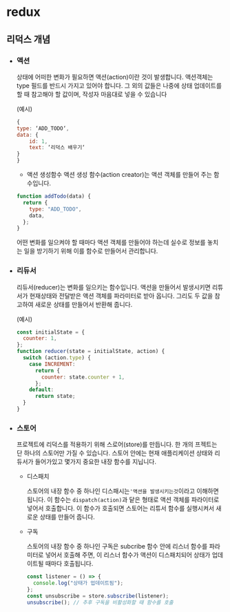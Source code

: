 # redux

## 리덕스 개념

- ### 액션

  상태에 어떠한 변화가 필요하면 액션(action)이란 것이 발생합니다. 액션객체는 type 필드를 반드시 가지고 있어야 합니다. 그 외의 값들은 나중에 상태 업데이트를 할 때 참고해야 할 값이며, 작성자 마음대로 넣을 수 있습니다

  (예시)

  ```js
  {
  type: ‘ADD_TODO‘,
  data: {
      id: 1,
      text: ‘리덕스 배우기‘
  }
  }
  ```

  - 액션 생성함수
    액션 생성 함수(action creator)는 액션 객체를 만들어 주는 함수입니다.

  ```js
  function addTodo(data) {
    return {
      type: "ADD_TODO",
      data,
    };
  }
  ```

  어떤 변화를 일으켜야 할 때마다 액션 객체를 만들어야 하는데 실수로 정보를 놓치는 일을 방기하기 위해 이를 함수로 만들어서 관리합니다.

- ### 리듀서

  리듀서(reducer)는 변화를 일으키는 함수입니다. 액션을 만들어서 발생시키면 리튜서가 현재상태와 전달받은 액션 객체를 파라미터로 받아 옵니다. 그리도 두 값을 참고하여 새로운 상태를 만들어서 반환해 줍니다.

  (예시)

  ```js
  const initialState = {
    counter: 1,
  };
  function reducer(state = initialState, action) {
    switch (action.type) {
      case INCREMENT:
        return {
          counter: state.counter + 1,
        };
      default:
        return state;
    }
  }
  ```

- ### 스토어

  프로젝트에 리덕스를 적용하기 위해 스로어(store)를 만듭니다. 한 개의 프젝트는 단 하나의 스토어만 가질 수 있습니다. 스토어 안에는 현재 애플리케이션 상태와 리듀서가 들어가있고 몇가지 중요한 내장 함수를 지닙니다.

  - 디스패치

    스토어의 내장 함수 중 하나인 디스패시는`'액션을 발생시키는것`이라고 이해하면 됩니다. 이 함수는 `dispatch(action)`과 닽은 형태로 액션 객체를 파라이터로 넣어서 호출합니다.
    이 함수가 호출되면 스토어는 리튜서 함수를 실행시켜서 새로운 상태를 만들어 줍니다.

  - 구독

    스토어의 내장 함수 중 하나인 구독은 subcribe 함수 안에 리스너 함수를 파라미터로 넣어서 호출해 주면, 이 리스너 함수가 액션이 디스패치되어 상태가 업데이트될 때마다 호출됩니다.

    ```js
    const listener = () => {
      console.log("상태가 업데이트됨");
    };
    const unsubscribe = store.subscribe(listener);
    unsubscribe(); // 추후 구독을 비활성화할 때 함수를 호출
    ```
